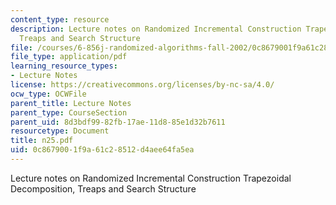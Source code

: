 ```yaml
---
content_type: resource
description: Lecture notes on Randomized Incremental Construction Trapezoidal Decomposition,
  Treaps and Search Structure
file: /courses/6-856j-randomized-algorithms-fall-2002/0c8679001f9a61c28512d4aee64fa5ea_n25.pdf
file_type: application/pdf
learning_resource_types:
- Lecture Notes
license: https://creativecommons.org/licenses/by-nc-sa/4.0/
ocw_type: OCWFile
parent_title: Lecture Notes
parent_type: CourseSection
parent_uid: 8d3bdf99-82fb-17ae-11d8-85e1d32b7611
resourcetype: Document
title: n25.pdf
uid: 0c867900-1f9a-61c2-8512-d4aee64fa5ea
---
```

Lecture notes on Randomized Incremental Construction Trapezoidal Decomposition, Treaps and Search Structure